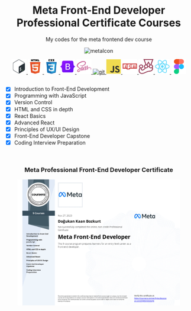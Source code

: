 <div align="center">
<h1>Meta Front-End Developer Professional Certificate Courses</h1>
<p>My codes for the meta frontend dev course<p>
<img src="https://github.com/dkbozkurt/META_FrontEndDev/blob/main/MetaIcon.png" alt="metaIcon"/>

<a href="https://www.gnu.org/software/bash/" target="_blank" rel="noreferrer"> <img src="https://github.com/devicons/devicon/blob/master/icons/bash/bash-original.svg" alt="bash" width="40" height="40"/> </a> 
<a href="https://www.w3.org/html/" target="_blank" rel="noreferrer"> <img src="https://raw.githubusercontent.com/devicons/devicon/master/icons/html5/html5-original-wordmark.svg" alt="html5" width="40" height="40"/> </a>
<a href="https://www.w3schools.com/css/" target="_blank" rel="noreferrer"> <img src="https://raw.githubusercontent.com/devicons/devicon/master/icons/css3/css3-original-wordmark.svg" alt="css3" width="40" height="40"/> </a> 
<a href="https://getbootstrap.com/" target="_blank" rel="noreferrer"> <img src="https://raw.githubusercontent.com/devicons/devicon/master/icons/bootstrap/bootstrap-original.svg" alt="bootstrap" width="40" height="40"/> </a> 
<a href="https://sass-lang.com/" target="blank" rel="noreferrer"> <img src="https://github.com/devicons/devicon/blob/master/icons/sass/sass-original.svg" alt="sass" width="40" height="40"/> </a>
<a href="https://git-scm.com/" target="_blank" rel="noreferrer"> <img src="https://www.vectorlogo.zone/logos/git-scm/git-scm-icon.svg" alt="git" width="40" height="40"/> </a> 
<a href="https://developer.mozilla.org/en-US/docs/Web/JavaScript" target="_blank" rel="noreferrer"> <img src="https://raw.githubusercontent.com/devicons/devicon/master/icons/javascript/javascript-original.svg" alt="javascript" width="40" height="40"/> </a> 
<a href="https://www.npmjs.com/" target="_blank" rel="noreferrer"> <img src="https://github.com/devicons/devicon/blob/master/icons/npm/npm-original-wordmark.svg" alt="npm" width="40" height="40"/> </a>
<a href="https://jestjs.io/" target="blank" rel="noreferrer"> <img src="https://github.com/devicons/devicon/blob/master/icons/jest/jest-plain.svg" alt="jest" width="40" height="40"/> </a>
<a href="https://react.dev/" target="_blank" rel="noreferrer"> <img src="https://raw.githubusercontent.com/devicons/devicon/master/icons/react/react-original.svg" alt="react" width="40" height="40"/> </a> 
<a href="https://www.figma.com/" target="_blank" rel="noreferrer"> <img src="https://raw.githubusercontent.com/devicons/devicon/master/icons/figma/figma-original.svg" alt="figma" width="40" height="40"/> </a> 
<br>
</div>

<div align="left">

## [](https://www.coursera.org/professional-certificates/meta-front-end-developer)
* [X] Introduction to Front-End Development
* [X] Programming with JavaScript
* [X] Version Control
* [X] HTML and CSS in depth
* [X] React Basics
* [X] Advanced React
* [X] Principles of UX/UI Design
* [X] Front-End Developer Capstone
* [X] Coding Interview Preparation

<br>
<div align="center">
<h3> Meta Professional Front-End Developer Certificate</h3>
<a href="https://coursera.org/share/8de203152b1b9fd601db93eb793cad1e" target="_blank" rel="noreferrer"> <img src="https://github.com/dkbozkurt/META_FrontEndDevelopment/blob/main/META_Meta_Professional_Front-End_Developer_Certificate-ZQWSFAN3GFJK-1.png" alt="certificate" width="440" height="340"/> </a>
</div>
